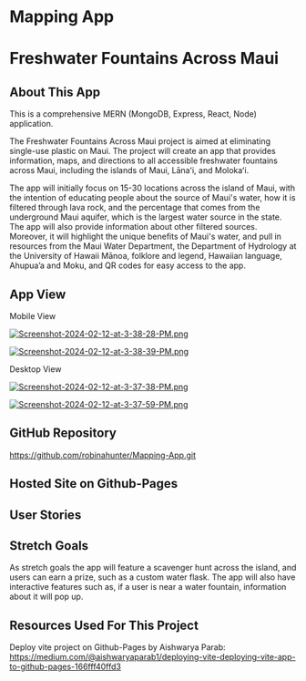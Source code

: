 # Mapping App
# Freshwater Fountains Across Maui

## About This App 

This is a comprehensive MERN (MongoDB, Express, React, Node) application. 

The Freshwater Fountains Across Maui project is aimed at eliminating single-use plastic on Maui. The project will create an app that provides information, maps, and directions to all accessible freshwater fountains across Maui, including the islands of Maui, Lānaʻi, and Molokaʻi.
 
The app will initially focus on 15-30 locations across the island of Maui, with the intention of educating people about the source of Maui's water, how it is filtered through lava rock, and the percentage that comes from the underground Maui aquifer, which is the largest water source in the state. The app will also provide information about other filtered sources. Moreover, it will highlight the unique benefits of Maui's water, and pull in resources from the Maui Water Department, the Department of Hydrology at the University of Hawaii Mānoa, folklore and legend, Hawaiian language, Ahupua’a and Moku, and QR codes for easy access to the app.



## App View
Mobile View

[![Screenshot-2024-02-12-at-3-38-28-PM.png](https://i.postimg.cc/rwWxkGFF/Screenshot-2024-02-12-at-3-38-28-PM.png)](https://postimg.cc/w1q75mmS)

[![Screenshot-2024-02-12-at-3-38-39-PM.png](https://i.postimg.cc/8zBB28Hz/Screenshot-2024-02-12-at-3-38-39-PM.png)](https://postimg.cc/DS0XGMH9)

Desktop View

[![Screenshot-2024-02-12-at-3-37-38-PM.png](https://i.postimg.cc/jjPXM0Jc/Screenshot-2024-02-12-at-3-37-38-PM.png)](https://postimg.cc/VSsnNhg0)

[![Screenshot-2024-02-12-at-3-37-59-PM.png](https://i.postimg.cc/KYPPnPds/Screenshot-2024-02-12-at-3-37-59-PM.png)](https://postimg.cc/Y4SL7W21)


## GitHub Repository
https://github.com/robinahunter/Mapping-App.git

## Hosted Site on Github-Pages


## User Stories

>

## Stretch Goals 
As stretch goals the app will feature a scavenger hunt across the island, and users can earn a prize, such as a custom water flask. The app will also have interactive features such as, if a user is near a water fountain, information about it will pop up.


## Resources Used For This Project

Deploy vite project on Github-Pages by Aishwarya Parab:
https://medium.com/@aishwaryaparab1/deploying-vite-deploying-vite-app-to-github-pages-166fff40ffd3